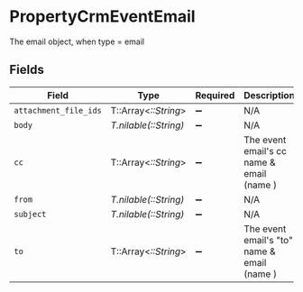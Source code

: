 # PropertyCrmEventEmail

The email object, when type = email


## Fields

| Field                                       | Type                                        | Required                                    | Description                                 |
| ------------------------------------------- | ------------------------------------------- | ------------------------------------------- | ------------------------------------------- |
| `attachment_file_ids`                       | T::Array<*::String*>                        | :heavy_minus_sign:                          | N/A                                         |
| `body`                                      | *T.nilable(::String)*                       | :heavy_minus_sign:                          | N/A                                         |
| `cc`                                        | T::Array<*::String*>                        | :heavy_minus_sign:                          | The event email's cc name & email (name )   |
| `from`                                      | *T.nilable(::String)*                       | :heavy_minus_sign:                          | N/A                                         |
| `subject`                                   | *T.nilable(::String)*                       | :heavy_minus_sign:                          | N/A                                         |
| `to`                                        | T::Array<*::String*>                        | :heavy_minus_sign:                          | The event email's "to" name & email (name ) |